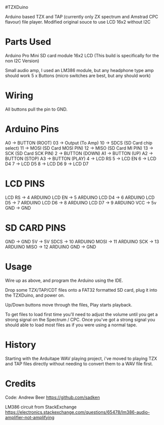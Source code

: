 #TZXDuino

Arduino based TZX and TAP (currently only ZX spectrum and Amstrad CPC flavour) file player.
Modified original souce to use LCD 16x2 without I2C

Parts Used
==========
Arduino Pro Mini
SD card module
16x2 LCD (This build is specifically for the non I2C Version)

Small audio amp, I used an LM386 module, but any headphone type amp should work
5 x Buttons (micro switches are best, but any should work)


Wiring
======
All buttons pull the pin to GND.

Arduino Pins
============

A0 -> BUTTON (ROOT)
03 -> Output (To Amp)
10 -> SDCS (SD Card chip select)
11 -> MOSI (SD Card MOSI PIN)
12 -> MISO (SD Card MI PIN)
13 -> SCK (SD Card SCK PIN)
2  -> BUTTON (DOWN)
A1 -> BUTTON (UP)
A2 -> BUTTON (STOP)
A3 -> BUTTON (PLAY)
4  -> LCD RS
5  -> LCD EN
6  -> LCD D4
7  -> LCD D5
8  -> LCD D6
9  -> LCD D7

LCD PINS
========

LCD RS -> 4 ARDUINO
LCD EN -> 5 ARDUINO
LCD D4 -> 6 ARDUINO
LCD D5 -> 7 ARDUINO
LCD D6 -> 8 ARDUINO
LCD D7 -> 9 ARDUINO
VCC -> 5v
GND -> GND

SD CARD PINS
============

GND -> GND
5V -> 5V
SDCS -> 10 ARDUINO
MOSI -> 11 ARDUINO
SCK -> 13 ARDUINO
MISO -> 12 ARDUINO
GND -> GND


Usage
=====

Wire up as above, and program the Arduino using the IDE.

Drop some TZX/TAP/CDT files onto a FAT32 formatted SD card, plug it into the TZXDuino, and power on.

Up/Down buttons move through the files, Play starts playback.

To get files to load first time you'll need to adjust the volume until you get a strong signal on the Spectrum / CPC. Once you've got a strong signal you should able to load most files as if you were using a normal tape.

History
=======

Starting with the Arduitape WAV playing project, i've moved to playing TZX and TAP files directly without needing to convert them to a WAV file first.

Credits
=======

Code: Andrew Beer
https://github.com/sadken

LM386 circuit from StackExchange
https://electronics.stackexchange.com/questions/65478/lm386-audio-amplifier-not-amplifying

